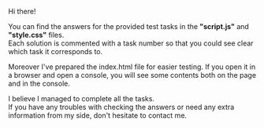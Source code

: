 Hi there!

You can find the answers for the provided test tasks in the <b>"script.js"</b> and <b>"style.css"</b> files.<br>
Each solution is commented with a task number so that you could see clear which task it corresponds to.<br>

Moreover I've prepared the index.html file for easier testing.
If you open it in a browser and open a console, you will see some contents both on the page and in the console.

I believe I managed to complete all the tasks.<br>
If you have any troubles with checking the answers or need any extra information from my side, don't hesitate to contact me.
